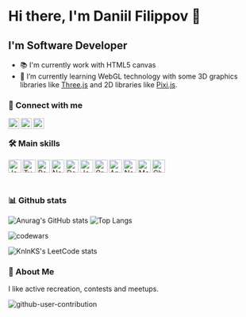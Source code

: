 # Hi there, I'm Daniil Filippov 👋

## I'm Software Developer

- 📚 I'm currently work with HTML5 canvas
- 🌱 I’m currently learning WebGL technology with some 3D graphics libraries like [Three.js][Three.js] and 2D libraries like [Pixi.js][Pixi.js].

### 🔗 Connect with me

[<img align="left" alt="danil_lans | Telegram" width="22px" src="https://cdn.jsdelivr.net/npm/simple-icons@6.8.0/icons/telegram.svg"/> ][telegram]
[<img align="left" alt="Daniil Filippov | Linked In" width="22px" src="https://cdn.jsdelivr.net/npm/simple-icons@6.8.0/icons/linkedin.svg"/> ][linked.in]
[<img align="left" alt="danil_lans | Habr career" width="22px" src="https://cdn.jsdelivr.net/npm/simple-icons@6.8.0/icons/habr.svg"/> ][career.habr] &nbsp;&nbsp;

### 🛠️ Main skills

[<img align="left" alt="JavaScript" width="26px" src="https://cdn.jsdelivr.net/npm/simple-icons@6.8.0/icons/javascript.svg" />][javascript]
[<img align="left" alt="TypeScript" width="26px" src="https://cdn.jsdelivr.net/npm/simple-icons@6.8.0/icons/typescript.svg" />][typescriptlang]
[<img align="left" alt="React" width="26px" src="https://cdn.jsdelivr.net/npm/simple-icons@6.8.0/icons/react.svg" />][reactjs]
[<img align="left" alt="Next.Js" width="26px" src="https://cdn.jsdelivr.net/npm/simple-icons@6.8.0/icons/nextdotjs.svg" />][nextjs]
[<img align="left" alt="Docker" width="26px" src="https://cdn.jsdelivr.net/npm/simple-icons@6.8.0/icons/docker.svg" />][docker]
[<img align="left" alt="Jest" width="26px" src="https://cdn.jsdelivr.net/npm/simple-icons@6.8.0/icons/jest.svg" />][jest]
[<img align="left" alt="GraphQL" width="26px" src="https://cdn.jsdelivr.net/npm/simple-icons@6.8.0/icons/graphql.svg" />][graphql]
[<img align="left" alt="Appolo GraphQL" width="26px" src="https://cdn.jsdelivr.net/npm/simple-icons@6.8.0/icons/apollographql.svg" />][apollographql]
[<img align="left" alt="Node.js" width="26px" src="https://cdn.jsdelivr.net/npm/simple-icons@6.8.0/icons/nodedotjs.svg" />][nodejs]
[<img align="left" alt="Mocha" width="26px" src="https://cdn.jsdelivr.net/npm/simple-icons@6.8.0/icons/mocha.svg" />][mocha]
[<img align="left" alt="Chai" width="26px" src="https://cdn.jsdelivr.net/npm/simple-icons@6.8.0/icons/chai.svg" />][chai]
&nbsp;&nbsp;

&nbsp;&nbsp;

### 📊 Github stats

![Anurag's GitHub stats](https://github-readme-stats.vercel.app/api?username=daniil-filippov-lans&count_private=true&hide=issues&show_icons=true) 
![Top Langs](https://github-readme-stats.vercel.app/api/top-langs/?username=daniil-filippov-lans&layout=compact&langs_count=6)

![codewars](https://www.codewars.com/users/daniil-filippov-lans/badges/large)

![KnlnKS's LeetCode stats](https://leetcode-stats-six.vercel.app/api?username=daniil-filippov-lans)

### 🧗 About Me

I like active recreation, contests and meetups.

![github-user-contribution](https://github.com/daniil-filippov-lans/daniil-filippov-lans/blob/main/github-user-contribution.svg)
 
[github]: https://github.com/daniil-filippov-lans
[telegram]: https://t.me/danil_lans
[linked.in]: https://www.linkedin.com/in/daniil-filippov-73a774249/
[career.habr]: https://career.habr.com/daniil-filippov-lans
[code.visualstudio]: https://code.visualstudio.com/
[html5]: https://www.w3.org/TR/2008/WD-html5-20080122/
[css3]: https://www.w3.org/TR/2001/WD-css3-roadmap-20010523/
[bootstrap]: https://getbootstrap.com/
[sass]: https://sass-scss.ru/
[javascript]: https://www.javascript.com/
[typescriptlang]: https://www.typescriptlang.org/
[reactjs]: https://reactjs.org/
[nextjs]: https://nextjs.org/
[graphql]: https://graphql.org/
[apollographql]: https://www.apollographql.com/
[nodejs]: https://nodejs.org/en/
[python]: https://www.python.org/
[csharp]: https://docs.microsoft.com/en-us/dotnet/csharp/
[git]: https://git-scm.com/
[ubuntu]: https://ubuntu.com/
[grafana]: https://grafana.com
[docker]: https://docker.com
[mocha]: https://mochajs.org/
[chai]: https://www.chaijs.com/
[jest]: https://jestjs.io/
[kibana]: https://www.elastic.co/kibana/
[postman]: https://www.postman.com/
[Three.js]: https://threejs.org/
[Pixi.js]: https://pixijs.com/
